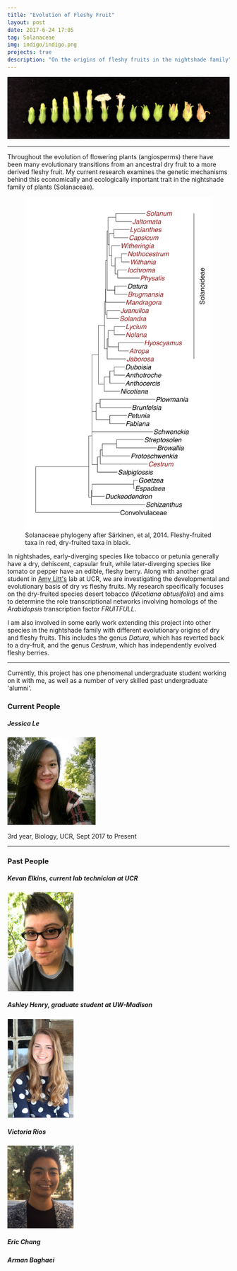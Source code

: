 ```yaml
---
title: "Evolution of Fleshy Fruit"
layout: post
date: 2017-6-24 17:05
tag: Solanaceae
img: indigo/indigo.png
projects: true
description: "On the origins of fleshy fruits in the nightshade family"
---
```


![Nobtusifolia Series](../assets/images/IMG_1325.jpg)

---
Throughout the evolution of flowering plants (angiosperms) there have been many evolutionary transitions from an ancestral dry fruit to a more derived fleshy fruit. My current research examines the genetic mechanisms behind this economically and ecologically important trait in the nightshade family of plants (Solanaceae).

<figure>
    <img src="../assets/images/Solanaceae Annotated.jpg" alt="Sarkinen Phylogeny"/>
    <figcaption>Solanaceae phylogeny after Särkinen, et al, 2014. Fleshy-fruited taxa in red, dry-fruited taxa in black.</figcaption>
</figure>

In nightshades, early-diverging species like tobacco or petunia generally have a dry, dehiscent, capsular fruit, while later-diverging species like tomato or pepper have an edible, fleshy berry. Along with another grad student in [Amy Litt's](https://plantbiology.ucr.edu/people/faculty/litt.html) lab at UCR, we are investigating the developmental and evolutionary basis of dry vs fleshy fruits. My research specifically focuses on the dry-fruited species desert tobacco (<em>Nicotiana obtusifolia</em>) and aims to determine the role transcriptional networks involving homologs of the <em>Arabidopsis</em> transcription factor <em>FRUITFULL</em>.

I am also involved in some early work extending this project into other species in the nightshade family with different evolutionary origins of dry and fleshy fruits. This includes the genus <em>Datura</em>, which has reverted back to a dry-fruit, and the genus <em>Cestrum</em>, which has independently evolved fleshy berries.

---

Currently, this project has one phenomenal undergraduate student working on it with me, as well as a number of very skilled past undergraduate 'alumni'.

### Current People

##### Jessica Le
<img src="../assets/images/File Nov 15, 1 50 57 PM.jpeg" alt="Jessica Le" width="200"/>

3rd year, Biology, UCR, Sept 2017 to Present

---
### Past People

##### Kevan Elkins, current lab technician at UCR
<img src="../assets/images/Kevan Elkins.png" alt="Kevan Elkins" width="150"/>

##### Ashley Henry, graduate student at UW-Madison
<img src="../assets/images/Ashley Henry.png" alt="Ashley Henry" width="150"/>

##### Victoria Rios
<img src="../assets/images/VictoriaRios.jpg" alt="Victoria Rios" width="150"/>

##### Eric Chang
##### Arman Baghaei




